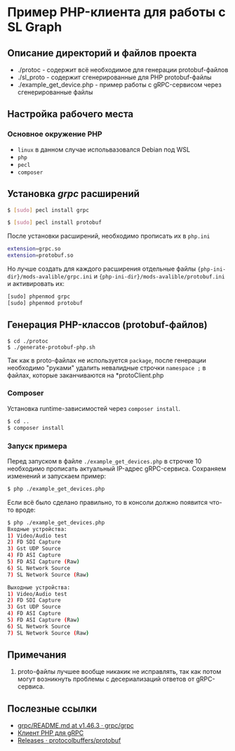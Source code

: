 # Пример PHP-клиента для работы с SL Graph

## Описание директорий и файлов проекта
- ./protoc - содержит всё необходимое для генерации protobuf-файлов
- ./sl_proto - содержит сгенерированные для PHP protobuf-файлы
- ./example_get_device.php - пример работы с gRPC-сервисом через сгенерированные файлы

## Настройка рабочего места

### Основное окружение PHP

* `linux` в данном случае испольвазовался Debian под WSL
* `php`
* `pecl`
* `composer`


## Установка _grpc_ расширений

```sh
$ [sudo] pecl install grpc
```

``` sh
$ [sudo] pecl install protobuf
```

После установки расширений, необходимо прописать их в `php.ini`
```sh
extension=grpc.so
extension=protobuf.so
```
Но лучше создать для каждого расширения отдельные файлы `{php-ini-dir}/mods-avalible/grpc.ini` и `{php-ini-dir}/mods-avalible/protobuf.ini` и активировать их:
```sh
[sudo] phpenmod grpc
[sudo] phpenmod protobuf
```

## Генерация PHP-классов (protobuf-файлов)
```
$ cd ./protoc
$ ./generate-protobuf-php.sh
```

Так как в proto-файлах не используется `package`, после генерации необходимо "руками" удалить невалидные строчки `namespace ;` в файлах, которые заканчиваются на *protoClient.php

### Composer

Установка runtime-зависимостей через `composer install`.

```sh
$ cd ..
$ composer install
```

### Запуск примера

Перед запуском в файле `./example_get_devices.php` в строчке 10 необходимо прописать актуальный IP-адрес gRPC-сервиса. Сохраняем изменений и запускаем пример:
```sh
$ php ./example_get_devices.php
```
Если всё было сделано правильно, то в консоли должно появится что-то вроде:
```sh
$ php ./example_get_devices.php
Входные устройства: 
1) Video/Audio test
2) FD SDI Capture
3) Gst UDP Source
4) FD ASI Capture
5) FD ASI Capture (Raw)
6) SL Network Source
7) SL Network Source (Raw)

Выходные устройства: 
1) Video/Audio test
2) FD SDI Capture
3) Gst UDP Source
4) FD ASI Capture
5) FD ASI Capture (Raw)
6) SL Network Source
7) SL Network Source (Raw)
```

## Примечания
1. proto-файлы лучшее вообще никакик не исправлять, так как потом могут возникнуть проблемы с десериализаций ответов от gRPC-сервиса.

## Послезные ссылки
- [grpc/README.md at v1.46.3 · grpc/grpc](https://github.com/grpc/grpc/blob/v1.46.3/src/php/README.md)
- [Клиент PHP для gRPC](https://russianblogs.com/article/30611025174/)
- [Releases · protocolbuffers/protobuf](https://github.com/protocolbuffers/protobuf/releases)